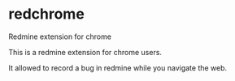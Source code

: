 # redchrome
Redmine extension for chrome

This is a redmine extension for chrome users.

It allowed to record a bug in redmine while you navigate the web.
